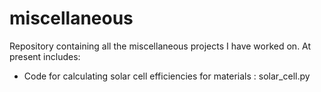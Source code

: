 # miscellaneous
Repository containing all the miscellaneous projects I have worked on. At present includes:
- Code for calculating solar cell efficiencies for materials : solar_cell.py
